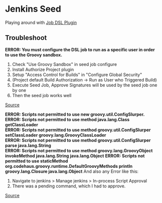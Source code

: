 # Jenkins Seed

Playing around with [Job DSL Plugin](https://plugins.jenkins.io/job-dsl/)


## Troubleshoot

**ERROR: You must configure the DSL job to run as a specific user in order to use the Groovy sandbox.**
1. Check "Use Groovy Sandbox" in seed job configure
1. Install Authorize Project plugin 
1. Setup "Access Control for Builds" in "Configure Global Security"
1. (Project default Build Authorization -> Run as User who Triggered Build)
1. Execute Seed Job, Approve Signatures will be used by the seed job one by one
1. Then the seed job works well

[Source](https://issues.jenkins.io/browse/JENKINS-43509)

**ERROR: Scripts not permitted to use new groovy.util.ConfigSlurper.**  
**ERROR: Scripts not permitted to use method java.lang.Class getClassLoader**  
**ERROR: Scripts not permitted to use method groovy.util.ConfigSlurper setClassLoader groovy.lang.GroovyClassLoader**  
**ERROR: Scripts not permitted to use method groovy.util.ConfigSlurper parse java.lang.String**  
**ERROR: Scripts not permitted to use method groovy.lang.GroovyObject invokeMethod java.lang.String java.lang.Object**
**ERROR: Scripts not permitted to use staticMethod org.codehaus.groovy.runtime.DefaultGroovyMethods println groovy.lang.Closure java.lang.Object**
And also any Error like this:  
1. Navigate to jenkins > Manage jenkins > In-process Script Approval
1. There was a pending command, which I had to approve.

[Source](https://stackoverflow.com/questions/38276341/jenkins-ci-pipeline-scripts-not-permitted-to-use-method-groovy-lang-groovyobject)